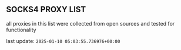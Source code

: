## SOCKS4 PROXY LIST

all proxies in this list were collected from open sources and tested for functionality

last update: `2025-01-10 05:03:55.736976+00:00`